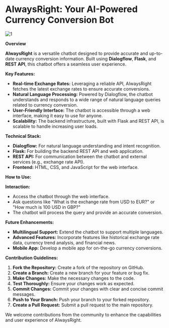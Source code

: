 # AlwaysRight: Your AI-Powered Currency Conversion Bot
![1](https://github.com/user-attachments/assets/fb0f632a-c261-4cd4-8430-7e05cd5ed8ec)

**Overview**

**AlwaysRight** is a versatile chatbot designed to provide accurate and up-to-date currency conversion information. Built using **Dialogflow**, **Flask**, and **REST API**, this chatbot offers a seamless user experience.

**Key Features:**

* **Real-time Exchange Rates:** Leveraging a reliable API, AlwaysRight fetches the latest exchange rates to ensure accurate conversions.
* **Natural Language Processing:** Powered by Dialogflow, the chatbot understands and responds to a wide range of natural language queries related to currency conversion.
* **User-Friendly Interface:** The chatbot is accessible through a web interface, making it easy to use for anyone.
* **Scalability:** The backend infrastructure, built with Flask and REST API, is scalable to handle increasing user loads.

**Technical Stack:**

* **Dialogflow:** For natural language understanding and intent recognition.
* **Flask:** For building the backend REST API and web application.
* **REST API:** For communication between the chatbot and external services (e.g., exchange rate API).
* **Frontend:** HTML, CSS, and JavaScript for the web interface.

**How to Use:**

**Interaction:**
   * Access the chatbot through the web interface.
   * Ask questions like "What is the exchange rate from USD to EUR?" or "How much is 100 USD in GBP?"
   * The chatbot will process the query and provide an accurate conversion.

**Future Enhancements:**

* **Multilingual Support:** Extend the chatbot to support multiple languages.
* **Advanced Features:** Incorporate features like historical exchange rate data, currency trend analysis, and financial news.
* **Mobile App:** Develop a mobile app for on-the-go currency conversions.

**Contribution Guidelines:**

1. **Fork the Repository:** Create a fork of the repository on GitHub.
2. **Create a Branch:** Create a new branch for your feature or bug fix.
3. **Make Changes:** Make the necessary changes to the code.
4. **Test Thoroughly:** Ensure your changes work as expected.
5. **Commit Changes:** Commit your changes with clear and concise commit messages.
6. **Push to Your Branch:** Push your branch to your forked repository.
7. **Create a Pull Request:** Submit a pull request to the main repository.

We welcome contributions from the community to enhance the capabilities and user experience of AlwaysRight.
